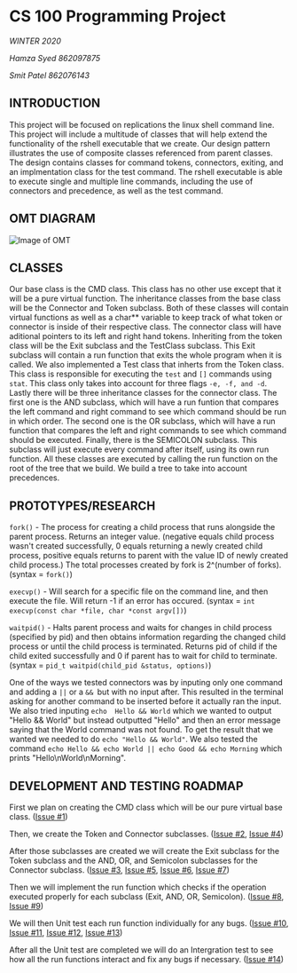 # CS 100 Programming Project

*WINTER 2020*

*Hamza Syed 862097875*

*Smit Patel 862076143*

## INTRODUCTION
  This project will be focused on replications the linux shell command line. This project will include a multitude of classes 
  that will help extend the functionality of the rshell executable that we create. Our design pattern illustrates the use of 
  composite classes referenced from parent classes. The design contains classes for command tokens, connectors, exiting, and 
  an implmentation class for the test command. The rshell executable is able to execute single and multiple line commands, 
  including the use of connectors and precedence, as well as the test command.
  
  
  ## OMT DIAGRAM
  
  ![Image of OMT](https://github.com/cs100/assignment-linux_gods/blob/master/images/images.png?raw=true)
  
  
  ## CLASSES
    
   Our base class is the CMD class. This class has no other use except that it will be a pure virtual function.
   The inheritance classes from the base class will be the Connector and Token subclass. Both of these classes will 
   contain virtual functions as well as a char** variable to keep track of what token or connector is inside of 
   their respective class. The connector class will have aditional pointers to its left and right hand tokens.
   Inheriting from the token class will be the Exit subclass and the TestClass subclass. This Exit subclass will contain a run 
   function that exits the whole program when it is called. We also implemented a Test class that inherts from the Token class.
   This class is responsible for executing the `test` and `[]` commands using `stat`. This class only takes into account for three
   flags `-e, -f, and -d`. Lastly there will be three inheritance classes for the connector class. The first one is the AND subclass, 
   which will have a run funtion that compares the left command and right command to see which command should be run in which order. 
   The second one is the OR subclass, which will have a run function that compares the left and right commands to see which command 
   should be executed. Finally, there is the SEMICOLON subclass. This subclass will just execute every command after itself, using its 
   own run function. All these classes are executed by calling the run function on the root of the tree that we build. We build a tree
   to take into account precedences. 
   
   ## PROTOTYPES/RESEARCH
   `fork()`    - The process for creating a child process that runs alongside the parent process. Returns an integer value.
               (negative equals child process wasn't created successfully, 0 equals returning a newly created child process,
               positive equals returns to parent with the value ID of newly created child process.) The total processes
               created by fork is 2^(number of forks).
               (syntax = `fork()`)
               
   `execvp()`  - Will search for a specific file on the command line, and then execute the file. Will return -1 if an 
               error has occured. 
               (syntax = `int execvp(const char *file, char *const argv[])`)
               
   `waitpid()` - Halts parent process and waits for changes in child process (specified by pid) and then obtains information
               regarding the changed child process or until the child process is terminated. Returns pid of child if the 
               child exited successfully and 0 if parent has to wait for child to terminate. 
               (syntax = `pid_t waitpid(child_pid &status, options)`)
               
   One of the ways we tested connectors was by inputing only one command and adding a `||` or a `&& `but with no input after. This 
   resulted in the terminal asking for another command to be inserted before it actually ran the input. We also tried inputing `echo 
   Hello && World` which we wanted to output "Hello && World" but instead outputted "Hello" and then an error message saying that the 
   World command was not found. To get the result that we wanted we needed to do `echo "Hello && World"`. We also tested the command 
   `echo Hello && echo World || echo Good && echo Morning` which prints "Hello\nWorld\nMorning".
               
   ## DEVELOPMENT AND TESTING ROADMAP
   First we plan on creating the CMD class which will be our pure virtual base class.
   ([Issue #1](https://github.com/cs100/assignment-linux_gods/issues/1)) 
   
   Then, we create the Token and Connector subclasses. 
   ([Issue #2](https://github.com/cs100/assignment-linux_gods/issues/2), 
   [Issue #4](https://github.com/cs100/assignment-linux_gods/issues/4))
   
   After those subclasses are created we will create the Exit subclass for the Token subclass and the AND, OR, and Semicolon 
   subclasses for the Connector subclass. 
   ([Issue #3](https://github.com/cs100/assignment-linux_gods/issues/3), 
   [Issue #5](https://github.com/cs100/assignment-linux_gods/issues/5), 
   [Issue #6](https://github.com/cs100/assignment-linux_gods/issues/6), 
   [Issue #7](https://github.com/cs100/assignment-linux_gods/issues/7))
   
   Then we will implement the run function which checks if the operation executed properly for each subclass (Exit, AND, OR, 
   Semicolon). 
   ([Issue #8](https://github.com/cs100/assignment-linux_gods/issues/8), 
   [Issue #9](https://github.com/cs100/assignment-linux_gods/issues/9))
   
   We will then Unit test each run function individually for any bugs.
   ([Issue #10](https://github.com/cs100/assignment-linux_gods/issues/10), 
   [Issue #11](https://github.com/cs100/assignment-linux_gods/issues/11), 
   [Issue #12](https://github.com/cs100/assignment-linux_gods/issues/12), 
   [Issue #13](https://github.com/cs100/assignment-linux_gods/issues/13))
   
   After all the Unit test are completed we will do an Intergration test to see how all the run functions interact and fix any 
   bugs if necessary. 
   ([Issue #14](https://github.com/cs100/assignment-linux_gods/issues/14))
